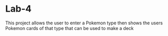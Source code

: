 # Lab-4
This project allows the user to enter a Pokemon type then shows the users Pokemon cards of that type that can be used to make a deck
